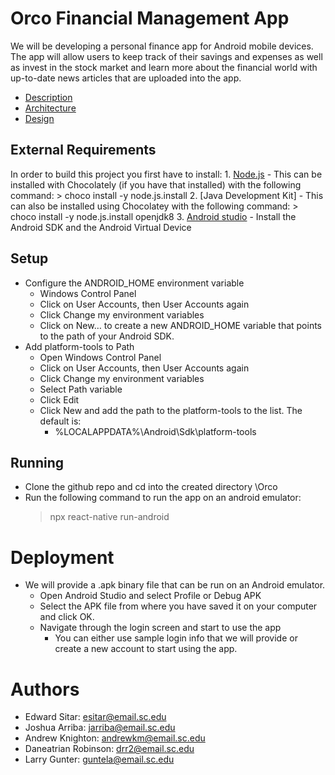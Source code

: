 # Orco Financial Management App

We will be developing a personal finance app for Android mobile devices. The app will allow users to keep track of their savings and expenses as well as invest in the stock market and learn more about the financial world with up-to-date news articles that are uploaded into the app.
- [Description](https://github.com/SCCapstone/Orco/wiki/Project-Description)
- [Architecture](https://github.com/SCCapstone/Orco/wiki/Architecture)
- [Design](https://github.com/SCCapstone/Orco/wiki/Design)

## External Requirements
In order to build this project you first have to install:
    1. [Node.js](https://nodejs.org/en/)
        - This can be installed with Chocolately (if you have that installed) with the following command:
            > choco install -y node.js.install
    2. [Java Development Kit]
        - This can also be installed using Chocolatey with the following command:
            > choco install -y node.js.install openjdk8
    3. [Android studio](https://developer.android.com/studio)
          - Install the Android SDK and the Android Virtual Device

## Setup

- Configure the ANDROID_HOME environment variable
    - Windows Control Panel
    - Click on User Accounts, then User Accounts again
    - Click Change my environment variables
    - Click on New… to create a new ANDROID_HOME variable that points to the path of your Android SDK.
- Add platform-tools to Path
    - Open Windows Control Panel
    - Click on User Accounts, then User Accounts again
    - Click Change my environment variables
    - Select Path variable
    - Click Edit
    - Click New and add the path to the platform-tools to the list. The default is:
        - %LOCALAPPDATA%\Android\Sdk\platform-tools

## Running

- Clone the github repo and cd into the created directory \Orco
- Run the following command to run the app on an android emulator:
    > npx react-native run-android 

# Deployment

- We will provide a .apk binary file that can be run on an Android emulator. 
    - Open Android Studio and select Profile or Debug APK
    - Select the APK file from where you have saved it on your computer and click OK.
    - Navigate through the login screen and start to use the app
        - You can either use sample login info that we will provide or create a new account to start using the app.

# Authors
- Edward Sitar: esitar@email.sc.edu
- Joshua Arriba: jarriba@email.sc.edu 
- Andrew Knighton: andrewkm@email.sc.edu 
- Daneatrian Robinson: drr2@email.sc.edu
- Larry Gunter: guntela@email.sc.edu
